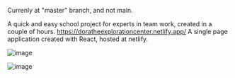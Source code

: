 Currenly at "master" branch, and not main.

A quick and easy school project for experts in team work, created in a couple of hours. 
https://doratheexplorationcenter.netlify.app/
A single page application created with React, hosted at netlify.

![image](https://user-images.githubusercontent.com/31958950/117015618-323f3b80-acf2-11eb-9de4-5ed06bdd825f.png)

![image](https://user-images.githubusercontent.com/31958950/117015548-22bff280-acf2-11eb-8531-301b6a50d962.png)

